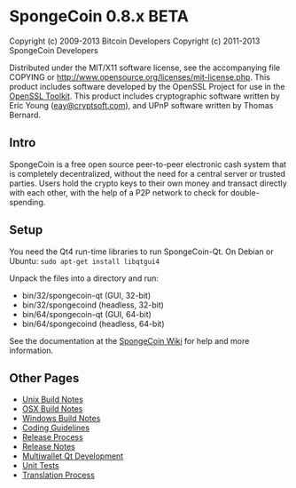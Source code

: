 SpongeCoin 0.8.x BETA
====================

Copyright (c) 2009-2013 Bitcoin Developers
Copyright (c) 2011-2013 SpongeCoin Developers

Distributed under the MIT/X11 software license, see the accompanying
file COPYING or http://www.opensource.org/licenses/mit-license.php.
This product includes software developed by the OpenSSL Project for use in the [OpenSSL Toolkit](http://www.openssl.org/). This product includes
cryptographic software written by Eric Young ([eay@cryptsoft.com](mailto:eay@cryptsoft.com)), and UPnP software written by Thomas Bernard.


Intro
---------------------
SpongeCoin is a free open source peer-to-peer electronic cash system that is
completely decentralized, without the need for a central server or trusted
parties.  Users hold the crypto keys to their own money and transact directly
with each other, with the help of a P2P network to check for double-spending.


Setup
---------------------
You need the Qt4 run-time libraries to run SpongeCoin-Qt. On Debian or Ubuntu:
	`sudo apt-get install libqtgui4`

Unpack the files into a directory and run:

- bin/32/spongecoin-qt (GUI, 32-bit)
- bin/32/spongecoind (headless, 32-bit)
- bin/64/spongecoin-qt (GUI, 64-bit)
- bin/64/spongecoind (headless, 64-bit)

See the documentation at the [SpongeCoin Wiki](http://spongecoin.info)
for help and more information.


Other Pages
---------------------
- [Unix Build Notes](build-unix.md)
- [OSX Build Notes](build-osx.md)
- [Windows Build Notes](build-msw.md)
- [Coding Guidelines](coding.md)
- [Release Process](release-process.md)
- [Release Notes](release-notes.md)
- [Multiwallet Qt Development](multiwallet-qt.md)
- [Unit Tests](unit-tests.md)
- [Translation Process](translation_process.md)
